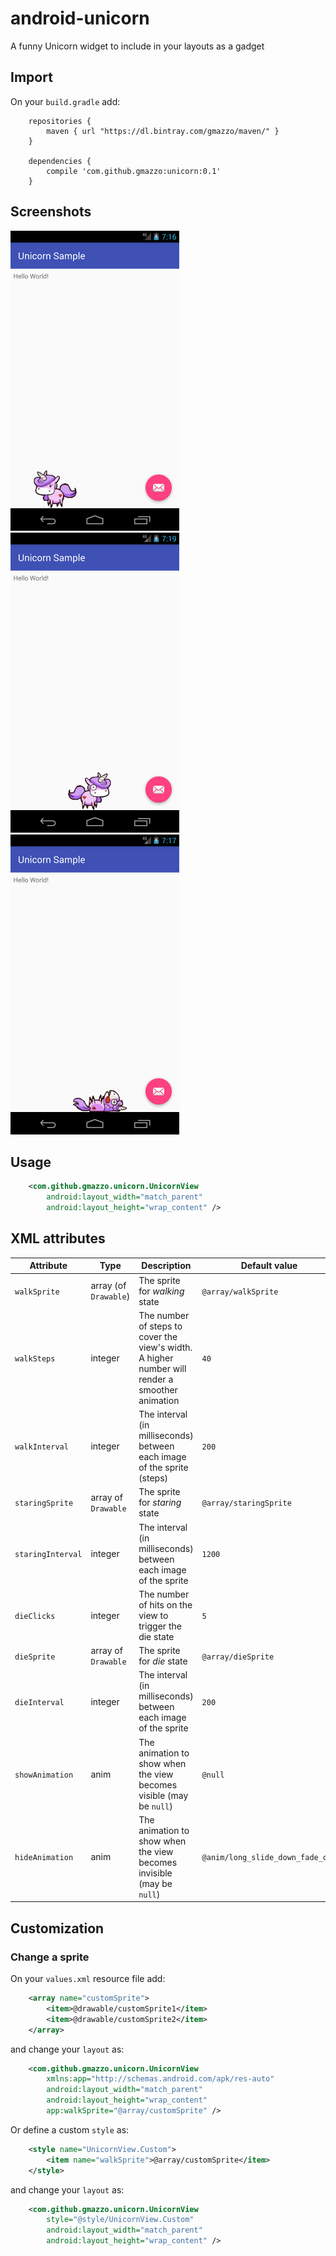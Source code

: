 # android-unicorn
A funny Unicorn widget to include in your layouts as a gadget

## Import
On your `build.gradle` add:
```
    repositories {
        maven { url "https://dl.bintray.com/gmazzo/maven/" }
    }

    dependencies {
        compile 'com.github.gmazzo:unicorn:0.1'
    }
```

## Screenshots
![Screenshot #1](screenshots/image1.png)
![Screenshot #2](screenshots/image2.png)
![Screenshot #3](screenshots/image3.png)

## Usage
```xml
    <com.github.gmazzo.unicorn.UnicornView
        android:layout_width="match_parent"
        android:layout_height="wrap_content" />
```

## XML attributes
| Attribute | Type | Description | Default value |
| --- | --- | --- | --- |
| `walkSprite` | array (of `Drawable`) | The sprite for *walking* state | `@array/walkSprite`
| `walkSteps` | integer | The number of steps to cover the view's width. A higher number will render a smoother animation | `40`
| `walkInterval` | integer | The interval (in milliseconds) between each image of the sprite (steps) | `200`
| `staringSprite` | array of `Drawable` | The sprite for *staring* state | `@array/staringSprite`
| `staringInterval` | integer | The interval (in milliseconds) between each image of the sprite | `1200`
| `dieClicks` | integer | The number of hits on the view to trigger the die state | `5`
| `dieSprite` | array of `Drawable` | The sprite for *die* state | `@array/dieSprite`
| `dieInterval` | integer | The interval (in milliseconds) between each image of the sprite | `200`
| `showAnimation` | anim | The animation to show when the view becomes visible (may be `null`) | `@null`
| `hideAnimation` | anim | The animation to show when the view becomes invisible (may be `null`) | `@anim/long_slide_down_fade_out`


## Customization
### Change a sprite
On your `values.xml` resource file add:
```xml
    <array name="customSprite">
        <item>@drawable/customSprite1</item>
        <item>@drawable/customSprite2</item>
    </array>
```
and change your `layout` as:
```xml
    <com.github.gmazzo.unicorn.UnicornView
        xmlns:app="http://schemas.android.com/apk/res-auto"
        android:layout_width="match_parent"
        android:layout_height="wrap_content"
        app:walkSprite="@array/customSprite" />
```
Or define a custom `style` as:
```xml
    <style name="UnicornView.Custom">
        <item name="walkSprite">@array/customSprite</item>
    </style>
```
and change your `layout` as:
```xml
    <com.github.gmazzo.unicorn.UnicornView
        style="@style/UnicornView.Custom"
        android:layout_width="match_parent"
        android:layout_height="wrap_content" />
```
